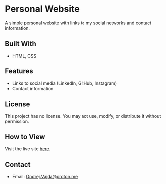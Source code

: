 # Personal Website
A simple personal website with links to my social networks and contact information.

## Built With
- HTML, CSS

## Features
- Links to social media (LinkedIn, GitHub, Instagram)
- Contact information

## License
This project has no license. You may not use, modify, or distribute it without permission.

## How to View
Visit the live site [here](https://ondrejvajda.com/).

## Contact
- Email: Ondrej.Vajda@proton.me
